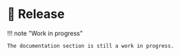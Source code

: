 # 🚀 Release

!!! note "Work in progress"

    The documentation section is still a work in progress.

